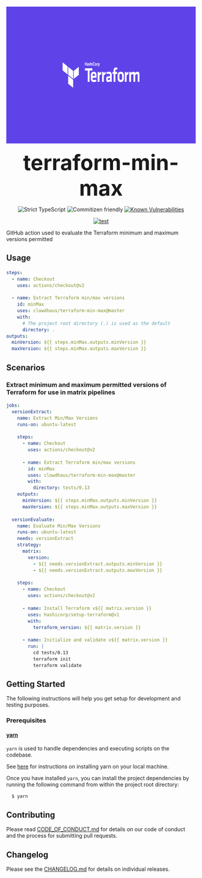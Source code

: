 <p align="center">
  <img src=".github/terraform.png" alt="terraform" height="364px">
</p>
<h1 style="font-size: 56px; margin: 0; padding: 0;" align="center">
  terraform-min-max
</h1>
<p align="center">
  <img src="https://badgen.net/badge/TypeScript/strict%20%F0%9F%92%AA/blue" alt="Strict TypeScript">
  <img src="https://img.shields.io/badge/commitizen-friendly-brightgreen.svg" alt="Commitizen friendly">
  <a href="https://snyk.io/test/github/clowdhaus/terraform-min-max">
    <img src="https://snyk.io/test/github/clowdhaus/terraform-min-max/badge.svg" alt="Known Vulnerabilities" data-canonical-src="https://snyk.io/test/github/clowdhaus/terraform-min-max">
  </a>
</p>
<p align="center">
  <a href="https://github.com/clowdhaus/terraform-min-max/actions?query=workflow%3Atest">
    <img src="https://github.com/clowdhaus/terraform-min-max/workflows/test/badge.svg?branch=master" alt="test">
  </a>
</p>

GitHub action used to evaluate the Terraform minimum and maximum versions permitted

## Usage

```yml
steps:
  - name: Checkout
    uses: actions/checkout@v2

  - name: Extract Terraform min/max versions
    id: minMax
    uses: clowdhaus/terraform-min-max@master
    with:
      # The project root directory (.) is used as the default
      directory: .
outputs:
  minVersion: ${{ steps.minMax.outputs.minVersion }}
  maxVersion: ${{ steps.minMax.outputs.maxVersion }}
```

## Scenarios

### Extract minimum and maximum permitted versions of Terraform for use in matrix pipelines

```yml
jobs:
  versionExtract:
    name: Extract Min/Max Versions
    runs-on: ubuntu-latest

    steps:
      - name: Checkout
        uses: actions/checkout@v2

      - name: Extract Terraform min/max versions
        id: minMax
        uses: clowdhaus/terraform-min-max@master
        with:
          directory: tests/0.13
    outputs:
      minVersion: ${{ steps.minMax.outputs.minVersion }}
      maxVersion: ${{ steps.minMax.outputs.maxVersion }}

  versionEvaluate:
    name: Evaluate Min/Max Versions
    runs-on: ubuntu-latest
    needs: versionExtract
    strategy:
      matrix:
        version:
          - ${{ needs.versionExtract.outputs.minVersion }}
          - ${{ needs.versionExtract.outputs.maxVersion }}

    steps:
      - name: Checkout
        uses: actions/checkout@v2

      - name: Install Terraform v${{ matrix.version }}
        uses: hashicorp/setup-terraform@v1
        with:
          terraform_version: ${{ matrix.version }}

      - name: Initialize and validate v${{ matrix.version }}
        run: |
          cd tests/0.13
          terraform init
          terraform validate
```

## Getting Started

The following instructions will help you get setup for development and testing purposes.

### Prerequisites

#### [yarn](https://github.com/yarnpkg/yarn)

`yarn` is used to handle dependencies and executing scripts on the codebase.

See [here](https://yarnpkg.com/en/docs/install#debian-stable) for instructions on installing yarn on your local machine.

Once you have installed `yarn`, you can install the project dependencies by running the following command from within the project root directory:

```bash
  $ yarn
```

## Contributing

Please read [CODE_OF_CONDUCT.md](.github/CODE_OF_CONDUCT.md) for details on our code of conduct and the process for submitting pull requests.

## Changelog

Please see the [CHANGELOG.md](CHANGELOG.md) for details on individual releases.
